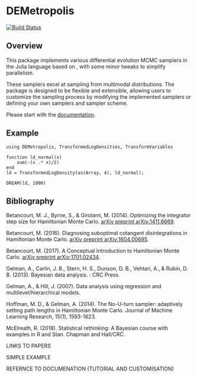 # DEMetropolis

[![Build Status](https://github.com/GBarnsley/DEMetropolis.jl/actions/workflows/CI.yml/badge.svg?branch=main)](https://github.com/GBarnsley/DEMetropolis.jl/actions/workflows/CI.yml?query=branch%3Amain)

## Overview

This package implements various differential evolution MCMC samplers in the Julia language based on , with some minor tweaks to simplify parallelism.

These samplers excel at sampling from multimodal distributions. The package is designed to be flexible and extensible, allowing users to customize the sampling process by modifying the implemented samplers or defining your own samplers and sampler scheme.

Please start with the [documentation](todo).

## Example

```
using DEMetropolis, TransformedLogDensities, TransformVariables

function ld_normal(x)
    sum(-(x .* x)/2)
end
ld = TransformedLogDensity(as(Array, 4), ld_normal);

DREAM(ld, 1000)
```

## Bibliography

Betancourt, M. J., Byrne, S., & Girolami, M. (2014). Optimizing the integrator step size for Hamiltonian Monte Carlo. [arXiv preprint arXiv:1411.6669](https://arxiv.org/pdf/1411.6669).

Betancourt, M. (2016). Diagnosing suboptimal cotangent disintegrations in Hamiltonian Monte Carlo. [arXiv preprint arXiv:1604.00695](https://arxiv.org/abs/1604.00695).

Betancourt, M. (2017). A Conceptual Introduction to Hamiltonian Monte Carlo. [arXiv preprint arXiv:1701.02434](https://arxiv.org/abs/1701.02434).

Gelman, A., Carlin, J. B., Stern, H. S., Dunson, D. B., Vehtari, A., & Rubin, D. B. (2013). Bayesian data analysis. : CRC Press.

Gelman, A., & Hill, J. (2007). Data analysis using regression and multilevel/hierarchical models.

Hoffman, M. D., & Gelman, A. (2014). The No-U-turn sampler: adaptively setting path lengths in Hamiltonian Monte Carlo. Journal of Machine Learning Research, 15(1), 1593-1623.

McElreath, R. (2018). Statistical rethinking: A Bayesian course with examples in R and Stan. Chapman and Hall/CRC.


LINKS TO PAPERS

SIMPLE EXAMPLE

REFERNCE TO DOCUMENATION (TUTORIAL AND CUSTOMISATION)
